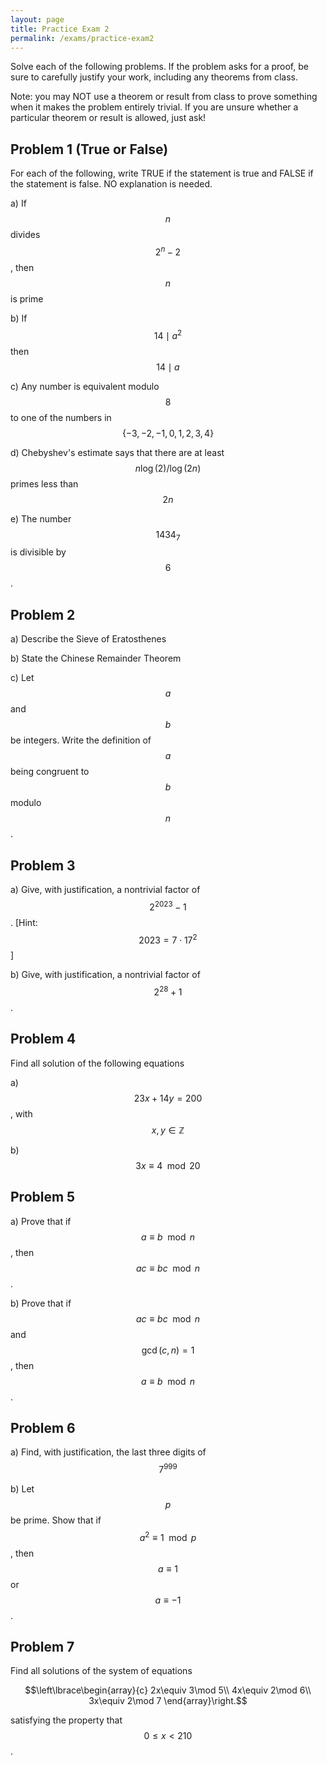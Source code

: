 ```yaml
---
layout: page
title: Practice Exam 2
permalink: /exams/practice-exam2
---
```


Solve each of the following problems.
If the problem asks for a proof, be sure to carefully justify your work, including any theorems from class.

Note: you may NOT use a theorem or result from class to prove something when it makes the problem entirely trivial.  If you are unsure whether a particular theorem or result is allowed, just ask!

## Problem 1 (True or False)
For each of the following, write TRUE if the statement is true and FALSE if the statement is false.  NO explanation is needed.

a) If $$n$$ divides $$2^n-2$$, then $$n$$ is prime

b) If $$14\mid a^2$$ then $$14\mid a$$

c) Any number is equivalent modulo $$8$$ to one of the numbers in $$\{-3,-2,-1,0,1,2,3,4\}$$

d) Chebyshev's estimate says that there are at least $$n\log(2)/\log(2n)$$ primes less than $$2n$$

e) The number $$1434_7$$ is divisible by $$6$$.

## Problem 2

a) Describe the Sieve of Eratosthenes

b) State the Chinese Remainder Theorem

c) Let $$a$$ and $$b$$ be integers.  Write the definition of $$a$$ being congruent to $$b$$ modulo $$n$$.

## Problem 3

a) Give, with justification, a nontrivial factor of $$2^{2023}-1$$.  [Hint: $$2023 = 7\cdot 17^2$$]

b) Give, with justification, a nontrivial factor of $$2^{28}+1$$.

## Problem 4

Find all solution of the following equations

a) $$23x + 14y = 200$$, with $$x,y\in\mathbb{Z}$$

b) $$3x\equiv 4\mod 20$$

## Problem 5

a) Prove that if $$a\equiv b\mod n$$, then $$ac\equiv bc\mod n$$.

b) Prove that if $$ac\equiv bc\mod n$$ and $$\gcd(c,n) = 1$$, then $$a\equiv b\mod n$$.


## Problem 6

a) Find, with justification, the last three digits of $$7^{999}$$

b) Let $$p$$ be prime.  Show that if $$a^2\equiv 1\mod p$$, then $$a\equiv 1$$ or $$a\equiv -1$$.

## Problem 7

Find all solutions of the system of equations

$$\left\lbrace\begin{array}{c}
2x\equiv 3\mod 5\\
4x\equiv 2\mod 6\\
3x\equiv 2\mod 7
\end{array}\right.$$

satisfying the property that $$0\leq x < 210$$.


